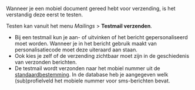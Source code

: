 Wanneer je een mobiel document gereed hebt voor verzending, is het
verstandig deze eerst te testen.

Testen kan vanuit het menu *Mailings* \> **Testmail verzenden**.

-   Bij een testmail kun je aan- of uitvinken of het bericht
    gepersonaliseerd moet worden. Wanneer je in het bericht gebruik
    maakt van personalisatiecode moet deze uiteraard aan staan.
-   Ook kies je zelf of de verzending zichtbaar moet zijn in de
    geschiedenis van verzonden berichten.
-   De testmail wordt verzonden naar het mobiel nummer uit de
    [standaardbestemming](http://www.copernica.com/nl/ondersteuning/standaardbestemming-instellen-of-wijzigen).
    In de database heb je aangegeven welk (sub)profielveld het mobiele
    nummer voor sms-berichten bevat.

